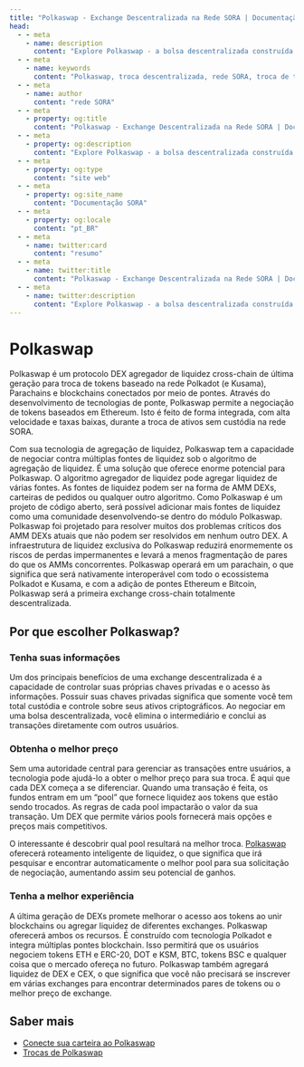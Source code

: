 ```yaml
---
title: "Polkaswap - Exchange Descentralizada na Rede SORA | Documentação SORA"
head:
  - - meta
    - name: description
      content: "Explore Polkaswap - a bolsa descentralizada construída na rede SORA. Descubra os recursos inovadores, soluções de liquidez e interface amigável que tornam o Polkaswap uma plataforma poderosa para negociação contínua de tokens e fornecimento de liquidez."
  - - meta
    - name: keywords
      content: "Polkaswap, troca descentralizada, rede SORA, troca de tokens, provisão de liquidez, soluções de liquidez"
  - - meta
    - name: author
      content: "rede SORA"
  - - meta
    - property: og:title
      content: "Polkaswap - Exchange Descentralizada na Rede SORA | Documentação SORA"
  - - meta
    - property: og:description
      content: "Explore Polkaswap - a bolsa descentralizada construída na rede SORA. Descubra os recursos inovadores, soluções de liquidez e interface amigável que tornam o Polkaswap uma plataforma poderosa para negociação contínua de tokens e fornecimento de liquidez."
  - - meta
    - property: og:type
      content: "site web"
  - - meta
    - property: og:site_name
      content: "Documentação SORA"
  - - meta
    - property: og:locale
      content: "pt_BR"
  - - meta
    - name: twitter:card
      content: "resumo"
  - - meta
    - name: twitter:title
      content: "Polkaswap - Exchange Descentralizada na Rede SORA | Documentação SORA"
  - - meta
    - name: twitter:description
      content: "Explore Polkaswap - a bolsa descentralizada construída na rede SORA. Descubra os recursos inovadores, soluções de liquidez e interface amigável que tornam o Polkaswap uma plataforma poderosa para negociação contínua de tokens e fornecimento de liquidez."
---
```


# Polkaswap

Polkaswap é um protocolo DEX agregador de liquidez cross-chain de última geração para troca de tokens baseado na rede Polkadot (e Kusama), Parachains e blockchains conectados por meio de pontes. Através do desenvolvimento de tecnologias de ponte, Polkaswap permite a negociação de tokens baseados em Ethereum. Isto é feito de forma integrada, com alta velocidade e taxas baixas, durante a troca de ativos sem custódia na rede SORA.

Com sua tecnologia de agregação de liquidez, Polkaswap tem a capacidade de negociar contra múltiplas fontes de liquidez sob o algoritmo de agregação de liquidez. É uma solução que oferece enorme potencial para Polkaswap. O algoritmo agregador de liquidez pode agregar liquidez de várias fontes. As fontes de liquidez podem ser na forma de AMM DEXs, carteiras de pedidos ou qualquer outro algoritmo. Como Polkaswap é um projeto de código aberto, será possível adicionar mais fontes de liquidez como uma comunidade desenvolvendo-se dentro do módulo Polkaswap. Polkaswap foi projetado para resolver muitos dos problemas críticos dos AMM DEXs atuais que não podem ser resolvidos em nenhum outro DEX. A infraestrutura de liquidez exclusiva do Polkaswap reduzirá enormemente os riscos de perdas impermanentes e levará a menos fragmentação de pares do que os AMMs concorrentes. Polkaswap operará em um parachain, o que significa que será nativamente interoperável com todo o ecossistema Polkadot e Kusama, e com a adição de pontes Ethereum e Bitcoin, Polkaswap será a primeira exchange cross-chain totalmente descentralizada.

## Por que escolher Polkaswap?

### Tenha suas informações

Um dos principais benefícios de uma exchange descentralizada é a capacidade de controlar suas próprias chaves privadas e o acesso às informações. Possuir suas chaves privadas significa que somente você tem total custódia e controle sobre seus ativos criptográficos. Ao negociar em uma bolsa descentralizada, você elimina o intermediário e conclui as transações diretamente com outros usuários.

### Obtenha o melhor preço

Sem uma autoridade central para gerenciar as transações entre usuários, a tecnologia pode ajudá-lo a obter o melhor preço para sua troca. É aqui que cada DEX começa a se diferenciar. Quando uma transação é feita, os fundos entram em um “pool” que fornece liquidez aos tokens que estão sendo trocados. As regras de cada pool impactarão o valor da sua transação. Um DEX que permite vários pools fornecerá mais opções e preços mais competitivos.

O interessante é descobrir qual pool resultará na melhor troca. [Polkaswap](http://polkaswap.io/) oferecerá roteamento inteligente de liquidez, o que significa que irá pesquisar e encontrar automaticamente o melhor pool para sua solicitação de negociação, aumentando assim seu potencial de ganhos.

### Tenha a melhor experiência

A última geração de DEXs promete melhorar o acesso aos tokens ao unir blockchains ou agregar liquidez de diferentes exchanges. Polkaswap oferecerá ambos os recursos. É construído com tecnologia Polkadot e integra múltiplas pontes blockchain. Isso permitirá que os usuários negociem tokens ETH e ERC-20, DOT e KSM, BTC, tokens BSC e qualquer coisa que o mercado ofereça no futuro. Polkaswap também agregará liquidez de DEX e CEX, o que significa que você não precisará se inscrever em várias exchanges para encontrar determinados pares de tokens ou o melhor preço de exchange.

## Saber mais

- [Conecte sua carteira ao Polkaswap](/pt/polkaswap-connect-wallet)
- [Trocas de Polkaswap](/pt/swap-polkaswap)
